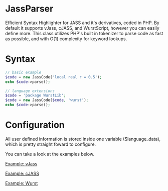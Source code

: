 JassParser
==========

Efficient Syntax Highlighter for JASS and it's derivatives, coded in PHP. By default it supports vJass, cJASS, and WurstScript, however you can easily define more. This class utilizes PHP's built in tokenizer to parse code as fast as possible, and with O(1) complexity for keyword lookups.

Syntax
==========

```php
// basic example
$code = new JassCode('local real r = 0.5');
echo $code->parse();

// language extensions
$code = 'package WurstLib';
$code = new JassCode($code, 'wurst');
echo $code->parse();
```

Configuration
==========

All user defined information is stored inside one variable ($language_data), which is pretty straight foward to configure. 

You can take a look at the examples below.

[Example: vJass](https://github.com/ashinnblunts/jassparser/blob/master/languages/vjass.php)

[Example: cJASS](https://github.com/ashinnblunts/jassparser/blob/master/languages/cjass.php)

[Example: Wurst](https://github.com/ashinnblunts/jassparser/blob/master/languages/wurst.php)
